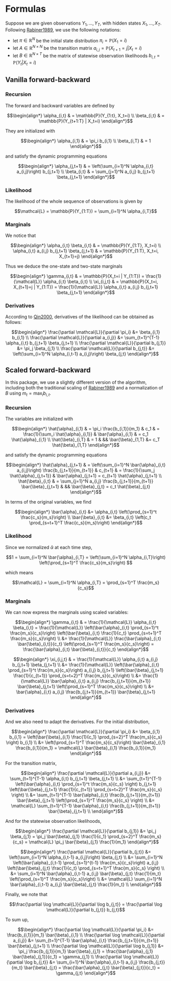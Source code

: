 # Formulas

Suppose we are given observations $Y_1, ..., Y_T$, with hidden states $X_1, ..., X_T$.
Following [Rabiner1989](@cite), we use the following notations:

* let $\pi \in \mathbb{R}^N$ be the initial state distribution $\pi_i = \mathbb{P}(X_1 = i)$
* let $A \in \mathbb{R}^{N \times N}$ be the transition matrix $a_{i,j} = \mathbb{P}(X_{t+1}=j | X_t = i)$
* let $B \in \mathbb{R}^{N \times T}$ be the matrix of statewise observation likelihoods $b_{i,t} = \mathbb{P}(Y_t | X_t = i)$

## Vanilla forward-backward

### Recursion

The forward and backward variables are defined by

```math
\begin{align*}
\alpha_{i,t} & = \mathbb{P}(Y_{1:t}, X_t=i) \\
\beta_{i,t} & = \mathbb{P}(Y_{t+1:T} | X_t=i)
\end{align*}
```

They are initialized with

```math
\begin{align*}
\alpha_{i,1} & = \pi_i b_{i,1} \\
\beta_{i,T} & = 1
\end{align*}
```

and satisfy the dynamic programming equations

```math
\begin{align*}
\alpha_{j,t+1} & = \left(\sum_{i=1}^N \alpha_{i,t} a_{i,j}\right) b_{j,t+1} \\
\beta_{i,t} & = \sum_{j=1}^N a_{i,j} b_{j,t+1} \beta_{j,t+1}
\end{align*}
```

### Likelihood

The likelihood of the whole sequence of observations is given by

```math
\mathcal{L} = \mathbb{P}(Y_{1:T}) = \sum_{i=1}^N \alpha_{i,T}
```

### Marginals

We notice that

```math
\begin{align*}
\alpha_{i,t} \beta_{i,t} & = \mathbb{P}(Y_{1:T}, X_t=i) \\
\alpha_{i,t} a_{i,j} b_{j,t+1} \beta_{j,t+1} & = \mathbb{P}(Y_{1:T}, X_t=i, X_{t+1}=j)
\end{align*}
```

Thus we deduce the one-state and two-state marginals

```math
\begin{align*}
\gamma_{i,t} & = \mathbb{P}(X_t=i | Y_{1:T}) = \frac{1}{\mathcal{L}} \alpha_{i,t} \beta_{i,t} \\
\xi_{i,j,t} & = \mathbb{P}(X_t=i, X_{t+1}=j | Y_{1:T}) = \frac{1}{\mathcal{L}} \alpha_{i,t} a_{i,j} b_{j,t+1} \beta_{j,t+1}
\end{align*}
```

### Derivatives

According to [Qin2000](@cite), derivatives of the likelihood can be obtained as follows:

```math
\begin{align*}
\frac{\partial \mathcal{L}}{\partial \pi_i} &= \beta_{i,1} b_{i,1} \\
\frac{\partial \mathcal{L}}{\partial a_{i,j}} &= \sum_{t=1}^{T-1} \alpha_{i,t} b_{j,t+1} \beta_{j,t+1} \\
\frac{\partial \mathcal{L}}{\partial b_{j,1}} &= \pi_j \beta_{j,1} \\
\frac{\partial \mathcal{L}}{\partial b_{j,t}} &= \left(\sum_{i=1}^N \alpha_{i,t-1} a_{i,j}\right) \beta_{j,t} 
\end{align*}
```

## Scaled forward-backward

In this package, we use a slightly different version of the algorithm, including both the traditional scaling of [Rabiner1989](@cite) and a normalization of $B$ using $m_t = \max_i b_{i,t}$.

### Recursion

The variables are initialized with

```math
\begin{align*}
\hat{\alpha}_{i,1} & = \pi_i \frac{b_{i,1}}{m_1} & c_1 & = \frac{1}{\sum_i \hat{\alpha}_{i,1}} & \bar{\alpha}_{i,1} & = c_1 \hat{\alpha}_{i,1} \\
\hat{\beta}_{i,T} & = 1 & && \bar{\beta}_{1,T} &= c_T \hat{\beta}_{1,T}
\end{align*}
```

and satisfy the dynamic programming equations

```math
\begin{align*}
\hat{\alpha}_{j,t+1} & = \left(\sum_{i=1}^N \bar{\alpha}_{i,t} a_{i,j}\right) \frac{b_{j,t+1}}{m_{t+1}} & c_{t+1} & = \frac{1}{\sum_j \hat{\alpha}_{j,t+1}} & \bar{\alpha}_{j,t+1} = c_{t+1} \hat{\alpha}_{j,t+1} \\
\hat{\beta}_{i,t} & = \sum_{j=1}^N a_{i,j} \frac{b_{j,t+1}}{m_{t+1}} \bar{\beta}_{j,t+1} & && \bar{\beta}_{j,t} = c_t \hat{\beta}_{j,t}
\end{align*}
```

In terms of the original variables, we find

```math
\begin{align*}
\bar{\alpha}_{i,t} &= \alpha_{i,t} \left(\prod_{s=1}^t \frac{c_s}{m_s}\right) \\
\bar{\beta}_{i,t} &= \beta_{i,t} \left(c_t \prod_{s=t+1}^T \frac{c_s}{m_s}\right)
\end{align*}
```

### Likelihood

Since we normalized $\bar{\alpha}$ at each time step,

```math
1 = \sum_{i=1}^N \bar{\alpha}_{i,T} = \left(\sum_{i=1}^N \alpha_{i,T}\right) \left(\prod_{s=1}^T \frac{c_s}{m_s}\right) 
```

which means

```math
\mathcal{L} = \sum_{i=1}^N \alpha_{i,T} = \prod_{s=1}^T \frac{m_s}{c_s}
```

### Marginals

We can now express the marginals using scaled variables:

```math
\begin{align*}
\gamma_{i,t} & = \frac{1}{\mathcal{L}} \alpha_{i,t} \beta_{i,t} = \frac{1}{\mathcal{L}} \left(\bar{\alpha}_{i,t} \prod_{s=1}^t \frac{m_s}{c_s}\right) \left(\bar{\beta}_{i,t} \frac{1}{c_t} \prod_{s=t+1}^T \frac{m_s}{c_s}\right) \\
&= \frac{1}{\mathcal{L}} \frac{\bar{\alpha}_{i,t} \bar{\beta}_{i,t}}{c_t} \left(\prod_{s=1}^T \frac{m_s}{c_s}\right) = \frac{\bar{\alpha}_{i,t} \bar{\beta}_{i,t}}{c_t}
\end{align*}
```

```math
\begin{align*}
\xi_{i,j,t} & = \frac{1}{\mathcal{L}} \alpha_{i,t} a_{i,j} b_{j,t+1} \beta_{j,t+1} \\
&= \frac{1}{\mathcal{L}}  \left(\bar{\alpha}_{i,t} \prod_{s=1}^t \frac{m_s}{c_s}\right) a_{i,j} b_{j,t+1} \left(\bar{\beta}_{j,t+1} \frac{1}{c_{t+1}} \prod_{s=t+2}^T \frac{m_s}{c_s}\right) \\
&= \frac{1}{\mathcal{L}}  \bar{\alpha}_{i,t} a_{i,j} \frac{b_{j,t+1}}{m_{t+1}} \bar{\beta}_{j,t+1} \left(\prod_{s=1}^T \frac{m_s}{c_s}\right) \\
&= \bar{\alpha}_{i,t} a_{i,j} \frac{b_{j,t+1}}{m_{t+1}} \bar{\beta}_{j,t+1}
\end{align*}
```

### Derivatives

And we also need to adapt the derivatives.
For the initial distribution,

```math
\begin{align*}
\frac{\partial \mathcal{L}}{\partial \pi_i} &= \beta_{i,1} b_{i,1} = \left(\bar{\beta}_{i,1} \frac{1}{c_1} \prod_{s=2}^T \frac{m_s}{c_s} \right) b_{i,1} \\
&= \left(\prod_{s=1}^T \frac{m_s}{c_s}\right) \bar{\beta}_{i,1} \frac{b_{i,1}}{m_1}  = \mathcal{L} \bar{\beta}_{i,1} \frac{b_{i,1}}{m_1} 
\end{align*}
```

For the transition matrix,

```math
\begin{align*}
\frac{\partial \mathcal{L}}{\partial a_{i,j}} &= \sum_{t=1}^{T-1} \alpha_{i,t} b_{j,t+1} \beta_{j,t+1} \\
&= \sum_{t=1}^{T-1} \left(\bar{\alpha}_{i,t} \prod_{s=1}^t \frac{m_s}{c_s} \right) b_{j,t+1} \left(\bar{\beta}_{j,t+1} \frac{1}{c_{t+1}} \prod_{s=t+2}^T \frac{m_s}{c_s} \right) \\
&= \sum_{t=1}^{T-1} \bar{\alpha}_{i,t} \frac{b_{j,t+1}}{m_{t+1}} \bar{\beta}_{j,t+1} \left(\prod_{s=1}^T \frac{m_s}{c_s} \right) \\
&= \mathcal{L} \sum_{t=1}^{T-1} \bar{\alpha}_{i,t} \frac{b_{j,t+1}}{m_{t+1}} \bar{\beta}_{j,t+1} \\
\end{align*}
```

And for the statewise observation likelihoods,

```math
\begin{align*}
\frac{\partial \mathcal{L}}{\partial b_{j,1}} &= \pi_j \beta_{j,1} = \pi_j \bar{\beta}_{j,1} \frac{1}{c_1} \prod_{s=2}^T \frac{m_s}{c_s} = \mathcal{L} \pi_j \bar{\beta}_{j,1} \frac{1}{m_1}
\end{align*}
```

```math
\begin{align*}
\frac{\partial \mathcal{L}}{\partial b_{j,t}} &= \left(\sum_{i=1}^N \alpha_{i,t-1} a_{i,j}\right) \beta_{j,t} \\
&= \sum_{i=1}^N \left(\bar{\alpha}_{i,t-1} \prod_{s=1}^{t-1} \frac{m_s}{c_s}\right) a_{i,j} \left(\bar{\beta}_{j,t} \frac{1}{c_t} \prod_{s=t+1}^T \frac{m_s}{c_s} \right) \\
&= \sum_{i=1}^N \bar{\alpha}_{i,t-1} a_{i,j} \bar{\beta}_{j,t} \frac{1}{m_t} \left(\prod_{s=1}^T \frac{m_s}{c_s}\right) \\
&= \mathcal{L} \sum_{i=1}^N \bar{\alpha}_{i,t-1} a_{i,j} \bar{\beta}_{j,t} \frac{1}{m_t} \\
\end{align*}
```

Finally, we note that

```math
\frac{\partial \log \mathcal{L}}{\partial \log b_{j,t}} = \frac{\partial \log \mathcal{L}}{\partial b_{j,t}} b_{j,t}
```

To sum up,

```math
\begin{align*}
\frac{\partial \log \mathcal{L}}{\partial \pi_i} &= \frac{b_{i,1}}{m_1} \bar{\beta}_{i,1} \\
\frac{\partial \log \mathcal{L}}{\partial a_{i,j}} &= \sum_{t=1}^{T-1} \bar{\alpha}_{i,t} \frac{b_{j,t+1}}{m_{t+1}} \bar{\beta}_{j,t+1} \\
\frac{\partial \log \mathcal{L}}{\partial \log b_{j,1}} &= \pi_j \frac{b_{j,1}}{m_1} \bar{\beta}_{j,1} = \frac{\bar{\alpha}_{j,1} \bar{\beta}_{j,1}}{c_1} = \gamma_{j,1} \\
\frac{\partial \log \mathcal{L}}{\partial \log b_{j,t}} &= \sum_{i=1}^N \bar{\alpha}_{i,t-1} a_{i,j} \frac{b_{j,t}}{m_t} \bar{\beta}_{j,t} = \frac{\bar{\alpha}_{j,t} \bar{\beta}_{j,t}}{c_t} = \gamma_{j,t}
\end{align*}
```
